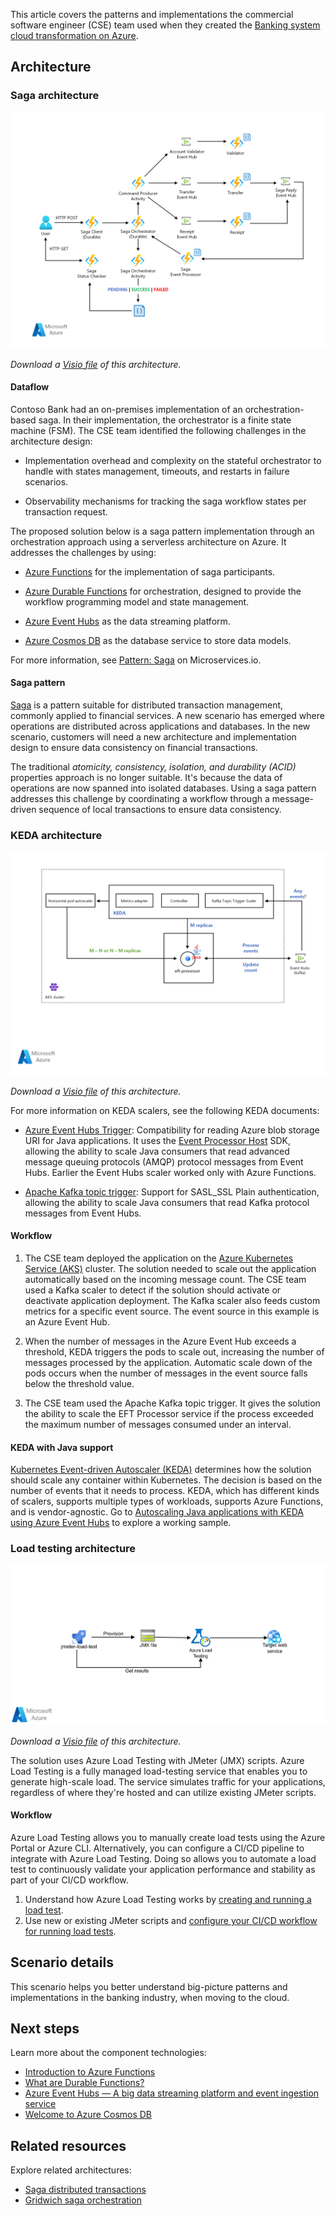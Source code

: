 This article covers the patterns and implementations the commercial software engineer (CSE) team used when they created the [Banking system cloud transformation on Azure](banking-system-cloud-transformation.yml).

## Architecture

### Saga architecture

![Orchestration-based Saga on Serverless Architecture](./images/orchestration-based-saga-serverless-arch.png)

*Download a [Visio file](https://arch-center.azureedge.net/orchestration-based-saga-serverless-arch.vsdx) of this architecture.*

#### Dataflow

Contoso Bank had an on-premises implementation of an orchestration-based saga. In their implementation, the orchestrator is a finite state machine (FSM). The CSE team identified the following challenges in the architecture design:

* Implementation overhead and complexity on the stateful orchestrator to handle with states management, timeouts, and restarts in failure scenarios.

* Observability mechanisms for tracking the saga workflow states per transaction request.

The proposed solution below is a saga pattern implementation through an orchestration approach using a serverless architecture on Azure. It addresses the challenges by using:

* [Azure Functions](https://azure.microsoft.com/services/functions) for the implementation of saga participants.

* [Azure Durable Functions](/azure/azure-functions/durable/durable-functions-overview) for orchestration, designed to provide the workflow programming model and state management.

* [Azure Event Hubs](https://azure.microsoft.com/services/event-hubs) as the data streaming platform.

* [Azure Cosmos DB](https://azure.microsoft.com/services/cosmos-db) as the database service to store data models.

For more information, see [Pattern: Saga](https://microservices.io/patterns/data/saga.html) on Microservices.io.

#### Saga pattern

[Saga](../../reference-architectures/saga/saga.yml) is a pattern suitable for distributed transaction management, commonly applied to financial services. A new scenario has emerged where operations are distributed across applications and databases. In the new scenario, customers will need a new architecture and implementation design to ensure data consistency on financial transactions.

The traditional _atomicity, consistency, isolation, and durability (ACID)_ properties approach is no longer suitable. It's because the data of operations are now spanned into isolated databases. Using a saga pattern addresses this challenge by coordinating a workflow through a message-driven sequence of local transactions to ensure data consistency.

### KEDA architecture

![EFT-Processor Autoscaling with KEDA Kafka topic trigger](./images/eft-processor-autoscaling-keda-kafka-trigger.png)

*Download a [Visio file](https://arch-center.azureedge.net/eft-processor-autoscaling-keda-kafka-trigger.vsdx) of this architecture.*

For more information on KEDA scalers, see the following KEDA documents:

* [Azure Event Hubs Trigger](https://keda.sh/docs/1.5/scalers/azure-event-hub/): Compatibility for reading Azure blob storage URI for Java applications. It uses the [Event Processor Host](/azure/event-hubs/event-hubs-event-processor-host) SDK, allowing the ability to scale Java consumers that read advanced message queuing protocols (AMQP) protocol messages from Event Hubs. Earlier the Event Hubs scaler worked only with Azure Functions.

* [Apache Kafka topic trigger](https://keda.sh/docs/1.5/scalers/apache-kafka): Support for SASL_SSL Plain authentication, allowing the ability to scale Java consumers that read Kafka protocol messages from Event Hubs.

#### Workflow

1. The CSE team deployed the application on the [Azure Kubernetes Service (AKS)](https://azure.microsoft.com/services/kubernetes-service/) cluster. The solution needed to scale out the application automatically based on the incoming message count. The CSE team used a Kafka scaler to detect if the solution should activate or deactivate application deployment. The Kafka scaler also feeds custom metrics for a specific event source. The event source in this example is an Azure Event Hub.

1. When the number of messages in the Azure Event Hub exceeds a threshold, KEDA triggers the pods to scale out, increasing the number of messages processed by the application. Automatic scale down of the pods occurs when the number of messages in the event source falls below the threshold value.

1. The CSE team used the Apache Kafka topic trigger. It gives the solution the ability to scale the EFT Processor service if the process exceeded the maximum number of messages consumed under an interval.

#### KEDA with Java support

[Kubernetes Event-driven Autoscaler (KEDA)](https://keda.sh) determines how the solution should scale any container within Kubernetes. The decision is based on the number of events that it needs to process. KEDA, which has different kinds of scalers, supports multiple types of workloads, supports Azure Functions, and is vendor-agnostic. Go to [Autoscaling Java applications with KEDA using Azure Event Hubs](https://github.com/Azure-Samples/keda-eventhub-kafka-scaler-terraform.git) to explore a working sample.

### Load testing architecture

![Load Testing Pipeline with JMeter and Azure Load Testing](./images/load-testing-pipeline.png)

*Download a [Visio file](https://arch-center.azureedge.net/load-testing-pipeline.vsdx) of this architecture.*

The solution uses Azure Load Testing with JMeter (JMX) scripts. Azure Load Testing is a fully managed load-testing service that enables you to generate high-scale load. The service simulates traffic for your applications, regardless of where they're hosted and can utilize existing JMeter scripts.  

#### Workflow

Azure Load Testing allows you to manually create load tests using the Azure Portal or Azure CLI. Alternatively, you can configure a CI/CD pipeline to integrate with Azure Load Testing. Doing so allows you to automate a load test to continuously validate your application performance and stability as part of your CI/CD workflow.

1. Understand how Azure Load Testing works by [creating and running a load test](/azure/load-testing/quickstart-create-and-run-load-test).
1. Use new or existing JMeter scripts and [configure your CI/CD workflow for running load tests](/azure/load-testing/how-to-configure-load-test-cicd).

## Scenario details

This scenario helps you better understand big-picture patterns and implementations in the banking industry, when moving to the cloud.

## Next steps

Learn more about the component technologies:

* [Introduction to Azure Functions](/azure/azure-functions/functions-overview)
* [What are Durable Functions?](/azure/azure-functions/durable/durable-functions-overview)
* [Azure Event Hubs — A big data streaming platform and event ingestion service](/azure/event-hubs/event-hubs-about)
* [Welcome to Azure Cosmos DB](/azure/cosmos-db/introduction)

## Related resources

Explore related architectures:

* [Saga distributed transactions](../../reference-architectures/saga/saga.yml)
* [Gridwich saga orchestration](../../reference-architectures/media-services/gridwich-saga-orchestration.yml)
